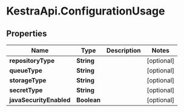 # KestraApi.ConfigurationUsage

## Properties

Name | Type | Description | Notes
------------ | ------------- | ------------- | -------------
**repositoryType** | **String** |  | [optional] 
**queueType** | **String** |  | [optional] 
**storageType** | **String** |  | [optional] 
**secretType** | **String** |  | [optional] 
**javaSecurityEnabled** | **Boolean** |  | [optional] 


